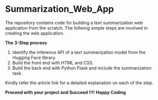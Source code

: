 # Summarization_Web_App
The repository contains code for building a text summarization web application from the scratch. The follwing simple steps are involved in creating the web application.

**The 3-Step process**
1. Identify the inference API of a text summarization model from the Hugging Face library.
2. Build the front end with HTML and CSS.
3. Build the back end with Python Flask and include the summarization task.

Kindly refer the article link for a detailed explanation on each of the step.

**Proceed with your project and Succeed !!!!**
**Happy Coding**
